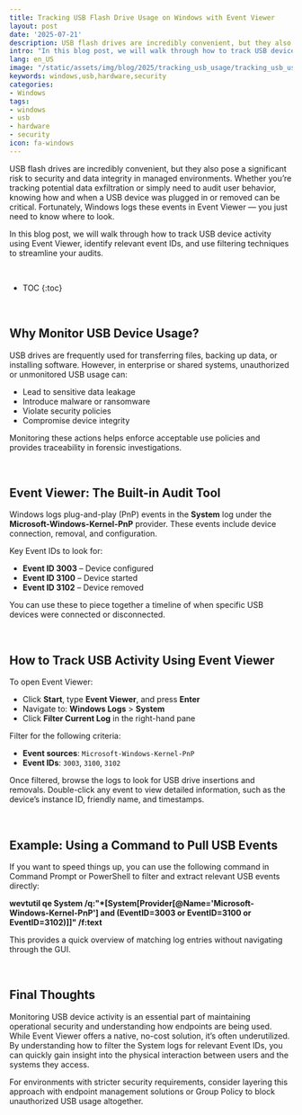 ```yaml
---
title: Tracking USB Flash Drive Usage on Windows with Event Viewer  
layout: post
date: '2025-07-21'
description: USB flash drives are incredibly convenient, but they also pose a significant risk to security and data integrity in managed environments.
intro: "In this blog post, we will walk through how to track USB device activity using Event Viewer, identify relevant event IDs, and use filtering techniques to streamline your audits." 
lang: en_US
image: "/static/assets/img/blog/2025/tracking_usb_usage/tracking_usb_usage.png"
keywords: windows,usb,hardware,security
categories:
- Windows
tags:
- windows
- usb
- hardware
- security
icon: fa-windows
---
```


USB flash drives are incredibly convenient, but they also pose a significant risk to security and data integrity in managed environments. Whether you’re tracking potential data exfiltration or simply need to audit user behavior, knowing how and when a USB device was plugged in or removed can be critical. Fortunately, Windows logs these events in Event Viewer — you just need to know where to look.

In this blog post, we will walk through how to track USB device activity using Event Viewer, identify relevant event IDs, and use filtering techniques to streamline your audits.

<br>

* TOC 
{:toc}

<br>   

## Why Monitor USB Device Usage?

USB drives are frequently used for transferring files, backing up data, or installing software. However, in enterprise or shared systems, unauthorized or unmonitored USB usage can:

* Lead to sensitive data leakage
* Introduce malware or ransomware
* Violate security policies
* Compromise device integrity

Monitoring these actions helps enforce acceptable use policies and provides traceability in forensic investigations.

<br>  

## Event Viewer: The Built-in Audit Tool

Windows logs plug-and-play (PnP) events in the **System** log under the **Microsoft-Windows-Kernel-PnP** provider. These events include device connection, removal, and configuration.

Key Event IDs to look for:

* **Event ID 3003** – Device configured
* **Event ID 3100** – Device started
* **Event ID 3102** – Device removed

You can use these to piece together a timeline of when specific USB devices were connected or disconnected.

<br>  

## How to Track USB Activity Using Event Viewer

To open Event Viewer:

* Click **Start**, type **Event Viewer**, and press **Enter**
* Navigate to: **Windows Logs** > **System**
* Click **Filter Current Log** in the right-hand pane

Filter for the following criteria:

* **Event sources**: `Microsoft-Windows-Kernel-PnP`
* **Event IDs**: `3003`, `3100`, `3102`

Once filtered, browse the logs to look for USB drive insertions and removals. Double-click any event to view detailed information, such as the device’s instance ID, friendly name, and timestamps.

<br>  

## Example: Using a Command to Pull USB Events

If you want to speed things up, you can use the following command in Command Prompt or PowerShell to filter and extract relevant USB events directly:

**wevtutil qe System /q:"*[System[Provider[@Name='Microsoft-Windows-Kernel-PnP'] and (EventID=3003 or EventID=3100 or EventID=3102)]]" /f:text**

This provides a quick overview of matching log entries without navigating through the GUI.

<br>  

## Final Thoughts

Monitoring USB device activity is an essential part of maintaining operational security and understanding how endpoints are being used. While Event Viewer offers a native, no-cost solution, it’s often underutilized. By understanding how to filter the System logs for relevant Event IDs, you can quickly gain insight into the physical interaction between users and the systems they access.

For environments with stricter security requirements, consider layering this approach with endpoint management solutions or Group Policy to block unauthorized USB usage altogether.